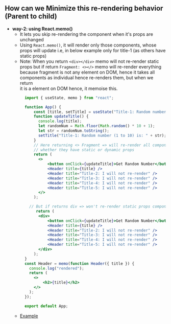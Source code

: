 ## How can we Minimize this re-rendering behavior (Parent to child)

- **way-2: using React.memo()**
  - It lets you skip re-rendering the component when it's props are unchanged
  - Using `React.memo()`, it will render only those components, whose props will update i.e, in below example only for title-1 (as others have static props)
  - Note: When you return `<div></div>` memo will not re-render static props but if return `Fragment: <></>` memo will re-render everything because fragment is not any element on DOM, hence it takes all components as individual hence re-renders them, but when we return <div> it is a element on DOM hence,  it memoise this.
    ```jsx
      import { useState, memo } from "react";

      function App() {
          const [title, setTitle] = useState("Title-1: Random number (1 to 10)is: 0" );
          function updateTitle() {
            console.log(title);
            let randomNum = Math.floor(Math.random() * 10 + 1);
            let str = randomNum.toString();
            setTitle("Title-1: Random number (1 to 10) is: " + str);
          }
          // Here returning <> Fragment => will re-render all components
          // whether they have static or dynamic props
          return (
            <>
                <button onClick={updateTitle}>Get Random Number</button>
                <Header title={title} />
                <Header title="Title-2: I will not re-render" />
                <Header title="Title-3: I will not re-render" />
                <Header title="Title-4: I will not re-render" />
                <Header title="Title-5: I will not re-render" />
            </>
          );

        // But if returns div => won't re-render static props component
           return (
            <div>
                <button onClick={updateTitle}>Get Random Number</button>
                <Header title={title} />
                <Header title="Title-2: I will not re-render" />
                <Header title="Title-3: I will not re-render" />
                <Header title="Title-4: I will not re-render" />
                <Header title="Title-5: I will not re-render" />
            </div>
          );
      }
      const Header = memo(function Header({ title }) {
        console.log("rendered");
        return (
          <>
              <h2>{title}</h2>
          </>
        );
      });

      export default App;
    ```
  - [Example](https://github.com/princebansal7/Web-Development-Concepts/blob/main/react-js/08.react-minimize-renders-memo/src/App.jsx)